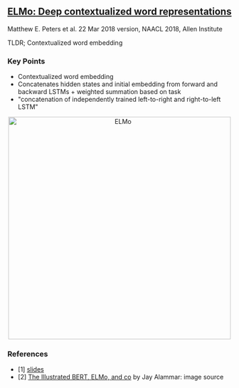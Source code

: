 ## [ELMo: Deep contextualized word representations](https://arxiv.org/abs/1802.0536)
Matthew E. Peters et al. 22 Mar 2018 version, NAACL 2018, Allen Institute

TLDR; Contextualized word embedding

### Key Points
* Contextualized word embedding
* Concatenates hidden states and initial embedding from forward and backward LSTMs + weighted summation based on task
* "concatenation of independently trained left-to-right and right-to-left LSTM"
<p align="center">
<img src="https://github.com/gcunhase/PaperNotes/blob/master/notes/imgs/elmo_embedding.png" width="500" alt="ELMo">
</p>

### References
* [1] [slides](https://www.slideshare.net/shuntaroy/a-review-of-deep-contextualized-word-representations-peters-2018)
* [2] [The Illustrated BERT, ELMo, and co](http://jalammar.github.io/illustrated-bert/) by Jay Alammar: image source
